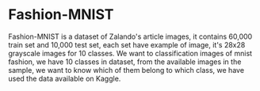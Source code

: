 # Fashion-MNIST
Fashion-MNIST is a dataset of Zalando's article images, it contains 60,000 train  set and 10,000 test set, each set have example of image, it's 28x28 grayscale images  for 10 classes. We want to classification images of mnist fashion, we have 10 classes in dataset,  from the available images in the sample, we want to know which of them belong to  which class, we have used the data available on Kaggle.
